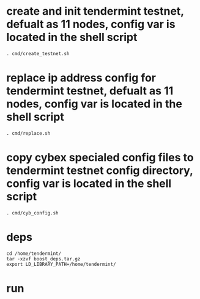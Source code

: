 
# create and init tendermint testnet, defualt as 11 nodes, config var is located in the shell script
```
. cmd/create_testnet.sh 
```
# replace ip address config for tendermint testnet, defualt as 11 nodes, config var is located in the shell script
```
. cmd/replace.sh 
```
# copy cybex specialed config files to tendermint testnet config directory, config var is located in the shell script
```
. cmd/cyb_config.sh 
```

# deps
```
cd /home/tendermint/
tar -xzvf boost_deps.tar.gz
export LD_LIBRARY_PATH=/home/tendermint/
```

# run
```

```

